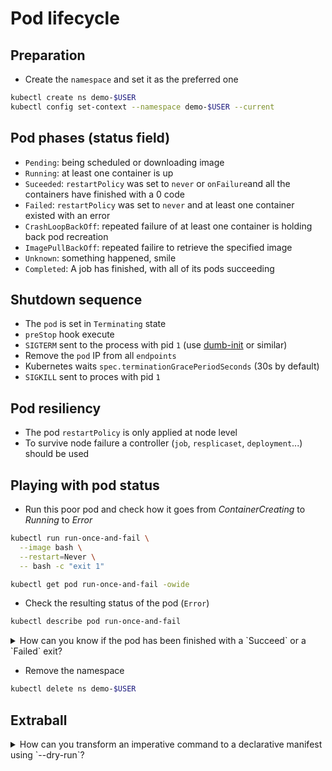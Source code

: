 # Pod lifecycle


## Preparation

* Create the `namespace` and set it as the preferred one

```bash
kubectl create ns demo-$USER
kubectl config set-context --namespace demo-$USER --current
```

## Pod phases (status field)

* `Pending`: being scheduled or downloading image
* `Running`: at least one container is up
* `Suceeded`: `restartPolicy` was set to `never` or `onFailure`and all the containers have finished with a 0 code
* `Failed`: `restartPolicy` was set to `never` and at least one container existed with an error
* `CrashLoopBackOff`: repeated failure of at least one container is holding back pod recreation
* `ImagePullBackOff`: repeated failire to retrieve the specified image
* `Unknown`: something happened, smile
* `Completed`: A job has finished, with all of its pods succeeding

## Shutdown sequence

* The `pod` is set in `Terminating` state
* `preStop` hook execute
* `SIGTERM` sent to the process with pid `1` (use [dumb-init](https://github.com/Yelp/dumb-init) or similar)
* Remove the `pod` IP from all `endpoints`
* Kubernetes waits `spec.terminationGracePeriodSeconds` (30s by default)
* `SIGKILL` sent to proces with pid `1`

## Pod resiliency

* The pod `restartPolicy` is only applied at node level
* To survive node failure a controller (`job`, `resplicaset`, `deployment`...) should be used

## Playing with pod status

* Run this poor pod and check how it goes from *ContainerCreating* to *Running* to *Error*

```bash
kubectl run run-once-and-fail \
  --image bash \
  --restart=Never \
  -- bash -c "exit 1"

kubectl get pod run-once-and-fail -owide
```

* Check the resulting status of the pod (`Error`)

```bash
kubectl describe pod run-once-and-fail
```

<details>
<summary>
How can you know if the pod has been finished with a `Succeed` or a `Failed` exit?
</summary>

```bash
kubectl get pod run-once-and-fail -o json | jq .status.containerStatuses[].state
```
</details>

* Remove the namespace

```bash
kubectl delete ns demo-$USER
```


## Extraball

<details>
<summary>
How can you transform an imperative command to a declarative manifest using `--dry-run`?
</summary>

```bash
kubectl run run-once-and-fail \
  --image=busybox \
  --restart=Never \
  -n demo-$USER \
  --dry-run=True \
  -oyaml \
  -- sh -c "exit 1" 
```
</details>
